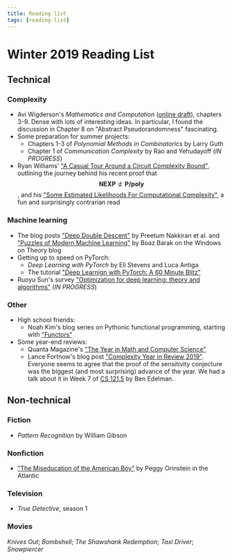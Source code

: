 ```yaml
---
title: Reading list
tags: [reading-list]
---
```


# Winter 2019 Reading List

## Technical

### Complexity

- Avi Wigderson's *Mathematics and Computation* ([online draft](https://www.math.ias.edu/files/Book-online-Aug0619.pdf#page=1)), chapters 3-9. Dense with lots of interesting ideas. In particular, I found the discussion in Chapter 8 on "Abstract Pseudorandomness" fascinating.
- Some preparation for summer projects:
  - Chapters 1-3 of *Polynomial Methods in Combinatorics* by Larry Guth
  - Chapter 1 of *Communication Complexity* by Rao and Yehudayoff (*IN PROGRESS*)
- Ryan Williams' ["A Casual Tour Around a Circuit Complexity Bound"](https://arxiv.org/pdf/1111.1261.pdf), outlining the journey behind his recent proof that $$\mathbf{NEXP} \not\subset \mathbf{P/poly}$$, and his ["Some Estimated Likelihoods For Computational Complexity"](https://people.csail.mit.edu/rrw/likelihoods.pdf), a fun and surprisingly contrarian read

### Machine learning

- The blog posts ["Deep Double Descent"](https://windowsontheory.org/2019/12/05/deep-double-descent/) by Preetum Nakkiran et al. and ["Puzzles of Modern Machine Learning"](https://windowsontheory.org/2019/11/15/puzzles-of-modern-machine-learning/) by Boaz Barak on the Windows on Theory blog
- Getting up to speed on PyTorch:
  - *Deep Learning with PyTorch* by Eli Stevens and Luca Antiga
  - The tutorial ["Deep Learnign with PyTorch: A 60 Minute Blitz"](https://pytorch.org/tutorials/beginner/deep_learning_60min_blitz.html)
- Ruoyu Sun's survey ["Optimization for deep learning: theory and algorithms"](https://arxiv.org/abs/1912.08957) (*IN PROGRESS*)

### Other

- High school friends:
  - Noah Kim's blog series on Pythonic functional programming, starting with ["Functors"](https://noahbkim.github.io/code/2019/09/27/functors.html)
- Some year-end reviews:
  - Quanta Magazine's ["The Year in Math and Computer Science"](https://www.quantamagazine.org/quantas-year-in-math-and-computer-science-2019-20191223/)
  - Lance Fortnow's blog post ["Complexity Year in Review 2019"](https://blog.computationalcomplexity.org/2019/12/complexity-year-in-review-2019.html). Everyone seems to agree that the proof of the sensitivity conjecture was the biggest (and most surprising) advance of the year. We had a talk about it in Week 7 of [CS 121.5](/papers/cs_121_5_2019.pdf) by Ben Edelman.

## Non-technical

### Fiction

- *Pattern Recognition* by William Gibson

### Nonfiction

- ["The Miseducation of the American Boy"](https://www.theatlantic.com/magazine/archive/2020/01/the-miseducation-of-the-american-boy/603046/) by Peggy Orinstein in the Atlantic

### Television

- *True Detective*, season 1

### Movies

*Knives Out*; *Bombshell*; *The Shawshank Redemption*; *Taxi Driver*; *Snowpiercer*